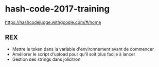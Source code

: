 # hash-code-2017-training

https://hashcodejudge.withgoogle.com/#/home

## REX

- Mettre le token dans la variable d'environnement avant de commencer
- Améliorer le script d'upload pour qu'il soit plus facile à lancer
- Gestion des strings dans jolicitron
